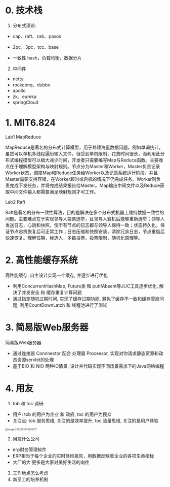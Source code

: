 # 0. 技术栈

1. 分布式理论:

- cap、raft、zab、paxos

- 2pc，3pc，tcc、base

- 一致性 hash，负载均衡，数据分片

2. 中间件

- netty
- rocketmq、dubbo
- apollo
- zk，eureka
- springCloud



# 1. MIT6.824

Lab1 MapReduce

MapReduce是著名的分布式计算模型，用于处理海量数据问题，例如单词统计，虽然可以单机多线程遍历输入文件，但受到单机限制，花费时间很长，而利用此分布式编程模型可以极大减少时间，开发者只需要编写Map与Reduce函数。主要难点在于理解模型架构与映射规则。节点分为Master和Worker，Master负责记录Worker状态，调度Map和Reduce任务给Worker以及记录系统运行阶段，并且Master需要支持容错，在Worker超时或宕机的情况下仍完成任务。Worker则负责完成下发任务，并将完成结果报告给Master。Map输出中间文件以及Reduce获取中间文件输入都需要满足映射规则才可工作。



Lab2 Raft

Raft是著名的分布一致性算法，目的是解决在多个分布式机器上维持数据一致性的问题。主要难点在于实现领导人投票选举，且领导人宕机后能够重新选举；领导人发送日志，心跳和快照，使所有节点的日志都与领导人保持一致；状态持久化，保证节点宕机恢复后可正常工作；日志压缩和快照安装，清除冗余日志，节点重启后快速恢复。理解任期，候选人，多数投票，投票限制，随机化原理等。

# 2. 高性能缓存系统

高性能缓存: 自主设计实现一个缓存, 并逐步进行优化

- 利用ConcurrentHashMap, Future类 和 putIfAbsent等JUC工具逐步优化, 解决了并发安全 和 缓存重复计算问题
- 通过指定随机过期时间, 实现了缓存过期功能, 避免了缓存不一致和缓存雪崩问题; 利用CountDownLatch 和 线程池进行了测试

# 3. 简易版Web服务器

简易版Web服务器

- 通过连接器 Connnector 配合 处理器 Processor, 实现对你请求静态资源和动态资源servlet的处理
- 基于BIO 和 NIO 两种IO情景, 设计并代码实现不同场景需求下的Java网络编程



# 4. 用友

1. tob 和 toc 调研:

- 用户: tob 的用户为企业 和 政府, toc 的用户为民众
- 关注点: tob 服务思维, 关注的是效率提升; toc 流量思维, 关注的是用户体验

<img src="/Users/alkaid/Library/Application Support/typora-user-images/image-20220831114320277.png" alt="image-20220831114320277" style="zoom:50%;" />

2. 用友什么公司

- erp财务管理软件
- ERP相当于每个企业的实时体检报告，用数据反映着企业的各项生命指标
- 大厂的大 更多是大家对美好生活的向往



3. 工作地点怎么考虑
4. 新员工的培养机制

